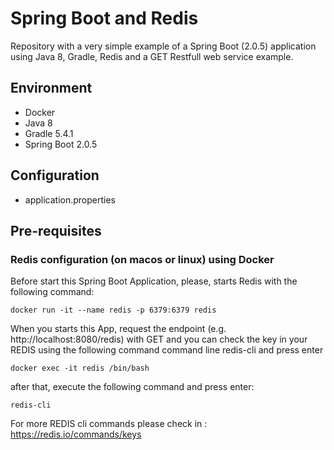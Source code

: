 # Spring Boot and Redis 
Repository with a very simple example of a Spring Boot (2.0.5) application using Java 8, Gradle, Redis and a GET Restfull web service example.

## Environment
- Docker
- Java 8
- Gradle 5.4.1
- Spring Boot 2.0.5

## Configuration
- application.properties

## Pre-requisites
### Redis configuration (on macos or linux) using Docker
Before start this Spring Boot Application, please, starts Redis with the following command:
```
docker run -it --name redis -p 6379:6379 redis
```

When you starts this App, request the endpoint (e.g. http://localhost:8080/redis) with GET and you can check the key in your REDIS using the following command command line redis-cli and press enter
```
docker exec -it redis /bin/bash
```
after that, execute the following command and press enter:
```
redis-cli 
```
For more REDIS cli commands please check in : https://redis.io/commands/keys 
